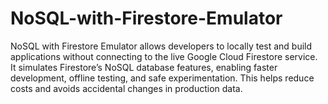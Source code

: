 # NoSQL-with-Firestore-Emulator
NoSQL with Firestore Emulator allows developers to locally test and build applications without connecting to the live Google Cloud Firestore service. It simulates Firestore’s NoSQL database features, enabling faster development, offline testing, and safe experimentation. This helps reduce costs and avoids accidental changes in production data.
